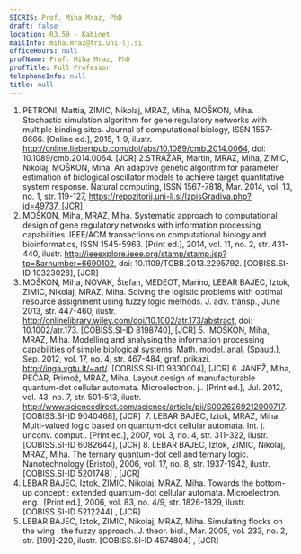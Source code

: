 ```yaml
---
SICRIS: Prof. Miha Mraz, PhD
draft: false
location: R3.59 - Kabinet
mailInfo: miha.mraz@fri.uni-lj.si
officeHours: null
profName: Prof. Miha Mraz, PhD
profTitle: Full Professor
telephoneInfo: null
title: null
---
```



1. PETRONI, Mattia, ZIMIC, Nikolaj, MRAZ, Miha, MOŠKON, Miha. Stochastic simulation algorithm for gene regulatory networks with multiple binding sites. Journal of computational biology, ISSN 1557-8666. [Online ed.], 2015, 1-9, ilustr. http://online.liebertpub.com/doi/abs/10.1089/cmb.2014.0064, doi: 10.1089/cmb.2014.0064. [JCR]
2.STRAŽAR, Martin, MRAZ, Miha, ZIMIC, Nikolaj, MOŠKON, Miha. An adaptive genetic algorithm for parameter estimation of biological oscillator models to achieve target quantitative system response. Natural computing, ISSN 1567-7818, Mar. 2014, vol. 13, no. 1, str. 119-127, https://repozitorij.uni-lj.si/IzpisGradiva.php?id=49737, [JCR]
3. MOŠKON, Miha, MRAZ, Miha. Systematic approach to computational design of gene regulatory networks with information processing capabilities. IEEE/ACM transactions on computational biology and bioinformatics, ISSN 1545-5963. [Print ed.], 2014, vol. 11, no. 2, str. 431-440, ilustr. http://ieeexplore.ieee.org/stamp/stamp.jsp?tp=&arnumber=6690102, doi: 10.1109/TCBB.2013.2295792. [COBISS.SI-ID 10323028], [JCR]
4. MOŠKON, Miha, NOVAK, Štefan, MEDEOT, Marino, LEBAR BAJEC, Iztok, ZIMIC, Nikolaj, MRAZ, Miha. Solving the logistic problems with optimal resource assignment using fuzzy logic methods. J. adv. transp., June 2013, str. 447-460, ilustr. http://onlinelibrary.wiley.com/doi/10.1002/atr.173/abstract, doi: 10.1002/atr.173. [COBISS.SI-ID 8198740], [JCR]
5.  MOŠKON, Miha, MRAZ, Miha. Modelling and analysing the information processing capabilities of simple biological systems. Math. model. anal. (Spaud.), Sep. 2012, vol. 17, no. 4, str. 467-484, graf. prikazi. http://inga.vgtu.lt/~art/. [COBISS.SI-ID 9330004], [JCR]
6. JANEŽ, Miha, PEČAR, Primož, MRAZ, Miha. Layout design of manufacturable quantum-dot cellular automata. Microelectron. j.. [Print ed.], Jul. 2012, vol. 43, no. 7, str. 501-513, ilustr. http://www.sciencedirect.com/science/article/pii/S0026269212000717. [COBISS.SI-ID 9040468], [JCR] 
7. LEBAR BAJEC, Iztok, MRAZ, Miha. Multi-valued logic based on quantum-dot cellular automata. Int. j. unconv. comput.. [Print ed.], 2007, vol. 3, no. 4, str. 311-322, ilustr. [COBISS.SI-ID 6082644], [JCR]
8. LEBAR BAJEC, Iztok, ZIMIC, Nikolaj, MRAZ, Miha. The ternary quantum-dot cell and ternary logic. Nanotechnology (Bristol), 2006, vol. 17, no. 8, str. 1937-1942, ilustr. [COBISS.SI-ID 5201748] , [JCR]
9. LEBAR BAJEC, Iztok, ZIMIC, Nikolaj, MRAZ, Miha. Towards the bottom-up concept : extended quantum-dot cellular automata. Microelectron. eng.. [Print ed.], 2006, vol. 83, no. 4/9, str. 1826-1829, ilustr. [COBISS.SI-ID 5212244] , [JCR]
10. LEBAR BAJEC, Iztok, ZIMIC, Nikolaj, MRAZ, Miha. Simulating flocks on the wing : the fuzzy approach. J. theor. biol., Mar. 2005, vol. 233, no. 2, str. [199]-220, ilustr. [COBISS.SI-ID 4574804] , [JCR]